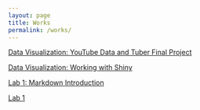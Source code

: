 ```yaml
---
layout: page
title: Works
permalink: /works/
---
```


[Data Visualization: YouTube Data and Tuber Final Project](DVFinal.md)

[Data Visualization: Working with Shiny](DVA7.md)

[Lab 1: Markdown Introduction](Lab01.html)

<a href="Lab01.html">Lab 1</a>
